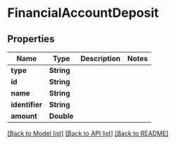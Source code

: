 # FinancialAccountDeposit

## Properties
Name | Type | Description | Notes
------------ | ------------- | ------------- | -------------
**type** | **String** |  | 
**id** | **String** |  | 
**name** | **String** |  | 
**identifier** | **String** |  | 
**amount** | **Double** |  | 

[[Back to Model list]](../README.md#documentation-for-models) [[Back to API list]](../README.md#documentation-for-api-endpoints) [[Back to README]](../README.md)


